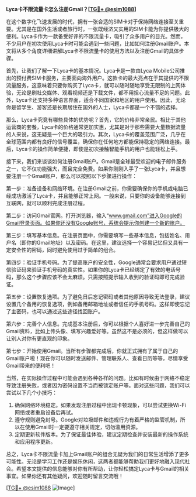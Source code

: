**Lyca卡不限流量卡怎么注册Gmail？[[TG💪+ @esim1088](https://t.me/s/esim1088)]**

在这个数字化飞速发展的时代，拥有一张合适的SIM卡对于保持网络连接至关重要。尤其是在国外生活或者旅行时，一张既经济又实用的SIM卡能为你提供极大的便利。Lyca卡作为一款备受好评的不限流量卡，吸引了众多用户的目光。然而，不少用户在初次使用Lyca卡时可能会遇到一些问题，比如如何注册Gmail账户。本文将从多个角度详细讲解Lyca卡不限流量卡的使用方法以及注册Gmail的具体步骤。

首先，让我们了解一下Lyca卡的基本情况。Lyca卡是一款由Lyca Mobile公司推出的预付费SIM卡服务，主要面向海外用户。这款卡的最大亮点在于其提供的不限流量服务，这意味着只要你购买了Lyca卡，就可以随时随地享受无限制的上网体验，无论是刷社交媒体、观看视频还是下载文件，都不用担心流量不足的问题。此外，Lyca卡还支持多种语言界面，适合不同国家和地区的用户使用。因此，无论你是留学生、游客还是长期居住在国外的人士，Lyca卡都是一个不错的选择。

那么，Lyca卡究竟有哪些具体的优势呢？首先，它的价格非常亲民。相比于其他运营商的套餐，Lyca卡的价格通常更加实惠，尤其是对于那些需要大量数据流量的人来说，这无疑是一个巨大的吸引力。其次，Lyca卡的覆盖范围广泛，几乎在全球范围内都有良好的信号覆盖，确保你在任何地方都能保持稳定的网络连接。最后，Lyca卡的操作简单便捷，即使是初次接触智能手机的用户也能轻松上手。

接下来，我们来谈谈如何注册Gmail账户。Gmail是全球最受欢迎的电子邮件服务之一，它不仅功能强大，而且完全免费。如果你刚刚入手了一张Lyca卡，并且想要注册一个Gmail账户，那么可以按照以下步骤进行操作：

第一步：准备设备和网络环境。在注册Gmail之前，你需要确保你的手机或电脑已经成功激活了Lyca卡，并且能够正常上网。一般来说，只要你的设备能够连接到互联网，就可以顺利完成注册过程。

第二步：访问Gmail官网。打开浏览器，输入“www.gmail.com”进入Google的Gmail登录页面。如果你还没有Google账号，系统会提示你创建一个新的账户。

第三步：填写基本信息。在注册页面中，你需要填写一些基本信息，包括姓名、用户名（即你的Gmail地址）以及密码。在这里，建议选择一个容易记忆但又具有一定安全性的密码，同时避免使用过于简单的组合。

第四步：验证手机号码。为了提高账户的安全性，Google通常会要求用户通过短信验证码来验证手机号码的真实性。如果你的Lyca卡已经绑定了有效的电话号码，那么这个步骤应该不会太麻烦。只需按照提示输入收到的验证码即可完成验证。

第五步：设置恢复选项。为了避免日后忘记密码或者其他原因导致无法登录，建议设置几个备用的恢复选项，例如备用邮箱地址或者信任的手机号码。这样即使忘记了主密码，也可以通过这些途径找回账户。

第六步：完善个人信息。完成基本注册后，你可以根据个人喜好进一步完善自己的Gmail资料，比如上传头像、填写兴趣爱好等。虽然这不是必须的，但这样做可以让别人对你有更直观的印象。

第七步：开始使用Gmail。当所有步骤都完成后，你就正式拥有了属于自己的Gmail账户啦！现在你可以随时发送邮件、管理联系人、查看日历等等，尽情享受Gmail带来的便利吧！

当然，在实际操作过程中可能会遇到各种各样的问题。比如有时候由于网络不稳定导致注册失败，或者因为密码设置不当而被锁定账户等。面对这些问题，我们可以尝试以下几个小技巧：

1. 确保网络环境稳定。如果发现注册过程中出现卡顿现象，可以尝试更换Wi-Fi网络或者重启设备后再试。
2. 遵守规则避免封号。Google对垃圾邮件和违规行为有着严格的监管机制，所以在使用Gmail时一定要遵守相关规定，切勿滥用资源。
3. 定期更新软件版本。为了保证最佳体验，建议定期检查并安装最新的操作系统和应用程序更新。

总之，Lyca卡不限流量卡加上Gmail账户的组合无疑为我们的日常生活增添了更多可能性。无论是学习工作还是娱乐休闲，这两者都能够帮助我们更好地融入现代社会。希望本文提供的信息能够对你有所帮助，让你轻松搞定Lyca卡与Gmail的相关事宜。如果你还有其他疑问，欢迎随时留言交流哦！

[[TG💪+ @esim1088](https://t.me/s/esim1088) ![Image](https://i.postimg.cc/4NQfJmqS/Snipaste-2025-05-13-00-14-12.png)]